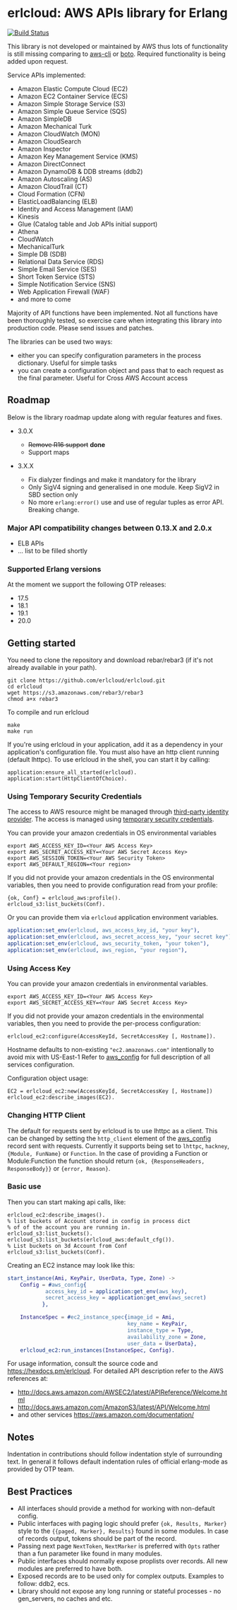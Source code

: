 # erlcloud: AWS APIs library for Erlang #

[![Build Status](https://secure.travis-ci.org/erlcloud/erlcloud.png?branch=master)](http://travis-ci.org/erlcloud/erlcloud)

This library is not developed or maintained by AWS thus lots of functionality is still missing comparing to [aws-cli](https://aws.amazon.com/cli/) or [boto](https://github.com/boto/boto).
Required functionality is being added upon request.

Service APIs implemented:
- Amazon Elastic Compute Cloud (EC2)
- Amazon EC2 Container Service (ECS)
- Amazon Simple Storage Service (S3)
- Amazon Simple Queue Service (SQS)
- Amazon SimpleDB
- Amazon Mechanical Turk
- Amazon CloudWatch (MON)
- Amazon CloudSearch
- Amazon Inspector
- Amazon Key Management Service (KMS)
- Amazon DirectConnect
- Amazon DynamoDB & DDB streams (ddb2)
- Amazon Autoscaling (AS)
- Amazon CloudTrail (CT)
- Cloud Formation (CFN)
- ElasticLoadBalancing (ELB)
- Identity and Access Management (IAM)
- Kinesis
- Glue (Catalog table and Job APIs initial support)
- Athena
- CloudWatch
- MechanicalTurk
- Simple DB (SDB)
- Relational Data Service (RDS)
- Simple Email Service (SES)
- Short Token Service (STS)
- Simple Notification Service (SNS)
- Web Application Firewall (WAF)
- and more to come

Majority of API functions have been implemented.
Not all functions have been thoroughly tested, so exercise care when integrating this library into production code.
Please send issues and patches.

The libraries can be used two ways:
- either you can specify configuration parameters in the process dictionary. Useful for simple tasks
- you can create a configuration object and pass that to each request as the final parameter. Useful for Cross AWS Account access

## Roadmap ##

Below is the library roadmap update along with regular features and fixes.

- 3.0.X
  - ~~Remove R16 support~~ __done__
  - Support maps

- 3.X.X
  - Fix dialyzer findings and make it mandatory for the library
  - Only SigV4 signing and generalised in one module. Keep SigV2 in SBD section only
  - No more `erlang:error()` use and use of regular tuples as error API. Breaking change.

### Major API compatibility changes between 0.13.X and 2.0.x
 - ELB APIs
 - ... list to be filled shortly

### Supported Erlang versions
At the moment we support the following OTP releases:
 - 17.5
 - 18.1
 - 19.1
 - 20.0

## Getting started ##
You need to clone the repository and download rebar/rebar3 (if it's not already available in your path).
```
git clone https://github.com/erlcloud/erlcloud.git
cd erlcloud
wget https://s3.amazonaws.com/rebar3/rebar3
chmod a+x rebar3
```
To compile and run erlcloud
```
make
make run
```

If you're using erlcloud in your application, add it as a dependency in your application's configuration file. You must also have an http client running (default lhttpc).
To use erlcloud in the shell, you can start it by calling:

```
application:ensure_all_started(erlcloud).
application:start(HttpClientOfChoice).
```
### Using Temporary Security Credentials

The access to AWS resource might be managed through [third-party identity provider](http://docs.aws.amazon.com/IAM/latest/UserGuide/id_roles_create_for-idp.html).
The access is managed using [temporary security credentials](http://docs.aws.amazon.com/IAM/latest/UserGuide/id_credentials_temp_use-resources.html).

You can provide your amazon credentials in OS environmental variables

```
export AWS_ACCESS_KEY_ID=<Your AWS Access Key>
export AWS_SECRET_ACCESS_KEY=<Your AWS Secret Access Key>
export AWS_SESSION_TOKEN=<Your AWS Security Token>
export AWS_DEFAULT_REGION=<Your region>
```
If you did not provide your amazon credentials in the OS environmental variables, then you need to provide configuration read from your profile:
```
{ok, Conf} = erlcloud_aws:profile().
erlcloud_s3:list_buckets(Conf).
```
Or you can provide them via `erlcloud` application environment variables.
```erlang
application:set_env(erlcloud, aws_access_key_id, "your key"),
application:set_env(erlcloud, aws_secret_access_key, "your secret key"),
application:set_env(erlcloud, aws_security_token, "your token"),
application:set_env(erlcloud, aws_region, "your region"),
```
### Using Access Key ###
You can provide your amazon credentials in environmental variables.
```
export AWS_ACCESS_KEY_ID=<Your AWS Access Key>
export AWS_SECRET_ACCESS_KEY=<Your AWS Secret Access Key>
```
If you did not provide your amazon credentials in the environmental variables, then you need to provide the per-process configuration:
```
erlcloud_ec2:configure(AccessKeyId, SecretAccessKey [, Hostname]).
```
Hostname defaults to non-existing `"ec2.amazonaws.com"` intentionally to avoid mix with US-East-1
Refer to [aws_config](https://github.com/erlcloud/erlcloud/blob/master/include/erlcloud_aws.hrl) for full description of all services configuration.

Configuration object usage:
```
EC2 = erlcloud_ec2:new(AccessKeyId, SecretAccessKey [, Hostname])
erlcloud_ec2:describe_images(EC2).
```

### Changing HTTP Client ###

The default for requests sent by erlcloud is to use lhttpc as a client. This can be changed by setting the `http_client` element of the [aws_config](https://github.com/erlcloud/erlcloud/blob/master/include/erlcloud_aws.hrl) record sent with requests. Currently it supports being set to `lhttpc`, `hackney`, `{Module, FunName}` or `Function`. In the case of providing a Function or Module:Function the function should return `{ok, {ResponseHeaders, ResponseBody}}` or `{error, Reason}`.

### Basic use ###
Then you can start making api calls, like:
```
erlcloud_ec2:describe_images().
% list buckets of Account stored in config in process dict
% of of the account you are running in.
erlcloud_s3:list_buckets().
erlcloud_s3:list_buckets(erlcloud_aws:default_cfg()).
% List buckets on 3d Account from Conf
erlcloud_s3:list_buckets(Conf).
```

Creating an EC2 instance may look like this:
```erlang
start_instance(Ami, KeyPair, UserData, Type, Zone) ->
    Config = #aws_config{
            access_key_id = application:get_env(aws_key),
            secret_access_key = application:get_env(aws_secret)
           },

    InstanceSpec = #ec2_instance_spec{image_id = Ami,
                                      key_name = KeyPair,
                                      instance_type = Type,
                                      availability_zone = Zone,
                                      user_data = UserData},
    erlcloud_ec2:run_instances(InstanceSpec, Config).
```

For usage information, consult the source code and https://hexdocs.pm/erlcloud.
For detailed API description refer to the AWS references at:

- http://docs.aws.amazon.com/AWSEC2/latest/APIReference/Welcome.html
- http://docs.aws.amazon.com/AmazonS3/latest/API/Welcome.html
- and other services https://aws.amazon.com/documentation/

## Notes ##

Indentation in contributions should follow indentation style of surrounding text.
In general it follows default indentation rules of official erlang-mode as provided by OTP team.

## Best Practices ##

- All interfaces should provide a method for working with non-default config.
- Public interfaces with paging logic should prefer `{ok, Results, Marker}` style to the `{{paged, Marker}, Results}` found in some modules.
In case of records output, tokens should be part of the record.
- Passing next page `NextToken`, `NextMarker` is preferred with `Opts` rather than a fun parameter like found in many modules.
- Public interfaces should normally expose proplists over records. All new modules are preferred to have both. 
- Exposed records are to be used only for complex outputs. Examples to follow: ddb2, ecs.
- Library should not expose any long running or stateful processes - no gen_servers, no caches and etc.
